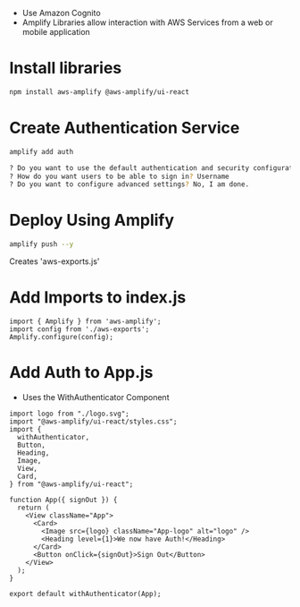 - Use Amazon Cognito
- Amplify Libraries allow interaction with AWS Services from a web or mobile application

# Install libraries

```bash
npm install aws-amplify @aws-amplify/ui-react
```

# Create Authentication Service

```bash
amplify add auth

? Do you want to use the default authentication and security configuration? Default configuration
? How do you want users to be able to sign in? Username
? Do you want to configure advanced settings? No, I am done.
```

# Deploy Using Amplify

```bash
amplify push --y
```

Creates 'aws-exports.js'

# Add Imports to index.js

```JS
import { Amplify } from 'aws-amplify';
import config from './aws-exports';
Amplify.configure(config);
```

# Add Auth to App.js

- Uses the WithAuthenticator Component

```JSX
import logo from "./logo.svg";
import "@aws-amplify/ui-react/styles.css";
import {
  withAuthenticator,
  Button,
  Heading,
  Image,
  View,
  Card,
} from "@aws-amplify/ui-react";

function App({ signOut }) {
  return (
    <View className="App">
      <Card>
        <Image src={logo} className="App-logo" alt="logo" />
        <Heading level={1}>We now have Auth!</Heading>
      </Card>
      <Button onClick={signOut}>Sign Out</Button>
    </View>
  );
}

export default withAuthenticator(App);
```